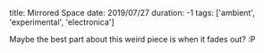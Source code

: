title: Mirrored Space
date: 2019/07/27
duration: -1
tags: ['ambient', 'experimental', 'electronica']

Maybe the best part about this weird piece is when it fades out? :P